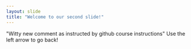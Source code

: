 ```yaml
---
layout: slide
title: "Welcome to our second slide!"
---
```

"Witty new comment as instructed by github course instructions"
Use the left arrow to go back!